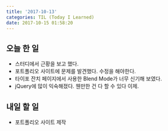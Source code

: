 ```yaml
---
title: '2017-10-13'
categories: TIL (Today I Learned)
date: 2017-10-15 01:58:20
---
```


## 오늘 한 일
  - 스터디에서 근황을 보고 했다.
  - 포트폴리오 사이트에 문제를 발견했다. 수정을 해야한다. 
  - 타이포 잔치 페이지에서 사용한 Blend Mode가 너무 신기해 보였다. 
  - jQuery에 많이 익숙해졌다. 웬만한 건 다 할 수 있다 이제.

## 내일 할 일
  - 포트폴리오 사이트 제작
